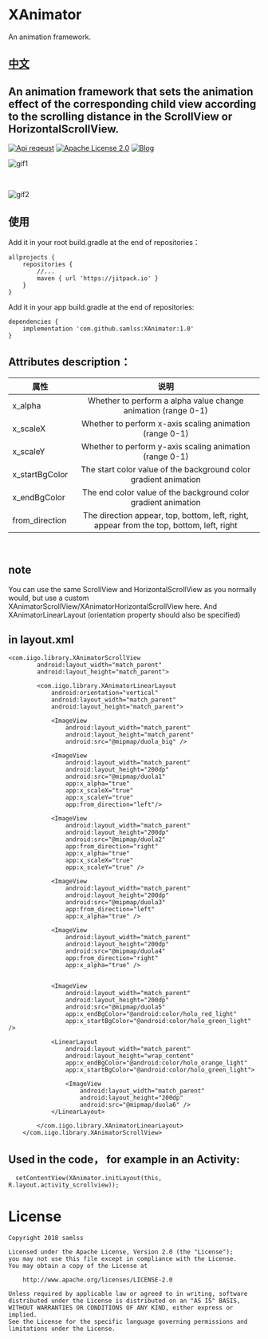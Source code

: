 # XAnimator
An animation framework.

## [中文](https://github.com/samlss/XAnimator/blob/master/README-ZH.md)

## An animation framework that sets the animation effect of the corresponding child view according to the scrolling distance in the ScrollView or HorizontalScrollView.

[![Api reqeust](https://img.shields.io/badge/api-11+-green.svg)](https://github.com/samlss/XAnimator)  [![Apache License 2.0](https://img.shields.io/hexpm/l/plug.svg)](https://github.com/samlss/DayNightLoadingView/blob/master/LICENSE) [![Blog](https://img.shields.io/badge/samlss-blog-orange.svg)](https://blog.csdn.net/Samlss)


![gif1](https://github.com/samlss/XAnimator/blob/master/screenshots/screenshot1.gif)

<br/>

![gif2](https://github.com/samlss/XAnimator/blob/master/screenshots/screenshot2.gif)



## 使用<br>
Add it in your root build.gradle at the end of repositories：
```
allprojects {
    repositories {
        //...
        maven { url 'https://jitpack.io' }
    }
}
```

Add it in your app build.gradle at the end of repositories:
```
dependencies {
    implementation 'com.github.samlss:XAnimator:1.0'
}
```

## Attributes description：

| 属性        | 说明           |
| ------------- |:-------------:|
| x_alpha      | Whether to perform a alpha value change animation (range 0-1) |
| x_scaleX | Whether to perform x-axis scaling animation (range 0-1) |
| x_scaleY | Whether to perform y-axis scaling animation (range 0-1) |
| x_startBgColor | The start color value of the background color gradient animation  |
| x_endBgColor | The end color value of the background color gradient animation |
| from_direction | The direction appear, top, bottom, left, right, appear from the top, bottom, left, right|

<br/>

## note
You can use the same ScrollView and HorizontalScrollView as you normally would, but use a custom XAnimatorScrollView/XAnimatorHorizontalScrollView here.
And XAnimatorLinearLayout (orientation property should also be specified)

## in layout.xml
```
<com.iigo.library.XAnimatorScrollView
        android:layout_width="match_parent"
        android:layout_height="match_parent">

        <com.iigo.library.XAnimatorLinearLayout
            android:orientation="vertical"
            android:layout_width="match_parent"
            android:layout_height="match_parent">

            <ImageView
                android:layout_width="match_parent"
                android:layout_height="match_parent"
                android:src="@mipmap/duola_big" />

            <ImageView
                android:layout_width="match_parent"
                android:layout_height="200dp"
                android:src="@mipmap/duola1"
                app:x_alpha="true"
                app:x_scaleX="true"
                app:x_scaleY="true"
                app:from_direction="left"/>

            <ImageView
                android:layout_width="match_parent"
                android:layout_height="200dp"
                android:src="@mipmap/duola2"
                app:from_direction="right"
                app:x_alpha="true"
                app:x_scaleX="true"
                app:x_scaleY="true" />

            <ImageView
                android:layout_width="match_parent"
                android:layout_height="200dp"
                android:src="@mipmap/duola3"
                app:from_direction="left"
                app:x_alpha="true" />

            <ImageView
                android:layout_width="match_parent"
                android:layout_height="200dp"
                android:src="@mipmap/duola4"
                app:from_direction="right"
                app:x_alpha="true" />


            <ImageView
                android:layout_width="match_parent"
                android:layout_height="200dp"
                android:src="@mipmap/duola5"
                app:x_endBgColor="@android:color/holo_red_light"
                app:x_startBgColor="@android:color/holo_green_light" />

            <LinearLayout
                android:layout_width="match_parent"
                android:layout_height="wrap_content"
                app:x_endBgColor="@android:color/holo_orange_light"
                app:x_startBgColor="@android:color/holo_green_light">

                <ImageView
                    android:layout_width="match_parent"
                    android:layout_height="200dp"
                    android:src="@mipmap/duola6" />
            </LinearLayout>

        </com.iigo.library.XAnimatorLinearLayout>
    </com.iigo.library.XAnimatorScrollView>
```

## Used in the code， for example in an Activity:
```
  setContentView(XAnimator.initLayout(this, R.layout.activity_scrollview));
```


# License

```
Copyright 2018 samlss

Licensed under the Apache License, Version 2.0 (the "License");
you may not use this file except in compliance with the License.
You may obtain a copy of the License at

    http://www.apache.org/licenses/LICENSE-2.0

Unless required by applicable law or agreed to in writing, software
distributed under the License is distributed on an "AS IS" BASIS,
WITHOUT WARRANTIES OR CONDITIONS OF ANY KIND, either express or implied.
See the License for the specific language governing permissions and
limitations under the License.
```
